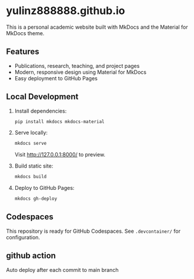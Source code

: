 # yulinz888888.github.io

This is a personal academic website built with MkDocs and the Material for MkDocs theme.

## Features
- Publications, research, teaching, and project pages
- Modern, responsive design using Material for MkDocs
- Easy deployment to GitHub Pages

## Local Development

1. Install dependencies:
   ```bash
   pip install mkdocs mkdocs-material
   ```
2. Serve locally:
   ```bash
   mkdocs serve
   ```
   Visit http://127.0.0.1:8000/ to preview.

3. Build static site:
   ```bash
   mkdocs build
   ```

4. Deploy to GitHub Pages:
   ```bash
   mkdocs gh-deploy
   ```

## Codespaces
This repository is ready for GitHub Codespaces. See `.devcontainer/` for configuration.

## github action 
Auto deploy after each commit to main branch
